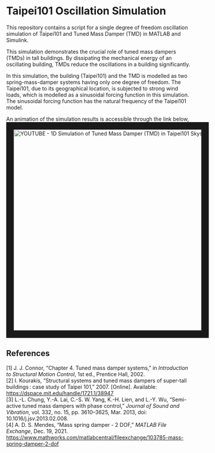# Taipei101 Oscillation Simulation

This repository contains a script for a single degree of freedom oscillation simulation of Taipei101 and Tuned Mass Damper (TMD) in MATLAB and Simulink.

This simulation demonstrates the crucial role of tuned mass dampers (TMDs) in tall buildings. By dissipating the mechanical energy of an oscillating building, TMDs reduce the oscillations in a building significantly.

In this simulation, the building (Taipei101) and the TMD is modelled as two spring-mass-damper systems having only one degree of freedom. The Taipei101, due to its geographical location, is subjected to strong wind loads, which is modelled as a sinusoidal forcing function in this simulation. The sinusoidal forcing function has the natural frequency of the Taipei101 model.

An animation of the simulation results is accessible through the link below, <br>
<a href="http://www.youtube.com/watch?feature=player_embedded&v=3ZoQzev_tI4
" target="_blank"><img src="http://img.youtube.com/vi/3ZoQzev_tI4/0.jpg" 
alt="YOUTUBE - 1D Simulation of Tuned Mass Damper (TMD) in Taipei101 Skyscraper" width="720" height="540" border="20" /></a>

## References
\[1\] J. J. Connor, “Chapter 4. Tuned mass damper systems,” in *Introduction to Structural Motion Control*, 1st ed., Prentice Hall, 2002. <br>
\[2\] I. Kourakis, “Structural systems and tuned mass dampers of super-tall buildings : case study of Taipei 101,” 2007. \[Online\]. Available: https://dspace.mit.edu/handle/1721.1/38947 <br>
\[3\] L.-L. Chung, Y.-A. Lai, C.-S. W. Yang, K.-H. Lien, and L.-Y. Wu, “Semi-active tuned mass dampers with phase control,” *Journal of Sound and Vibration*, vol. 332, no. 15, pp. 3610–3625, Mar. 2013, doi: 10.1016/j.jsv.2013.02.008. <br>
\[4\] A. D. S. Mendes, “Mass spring damper - 2 DOF,” *MATLAB File Exchange*, Dec. 19, 2021. https://www.mathworks.com/matlabcentral/fileexchange/103785-mass-spring-damper-2-dof <br>
